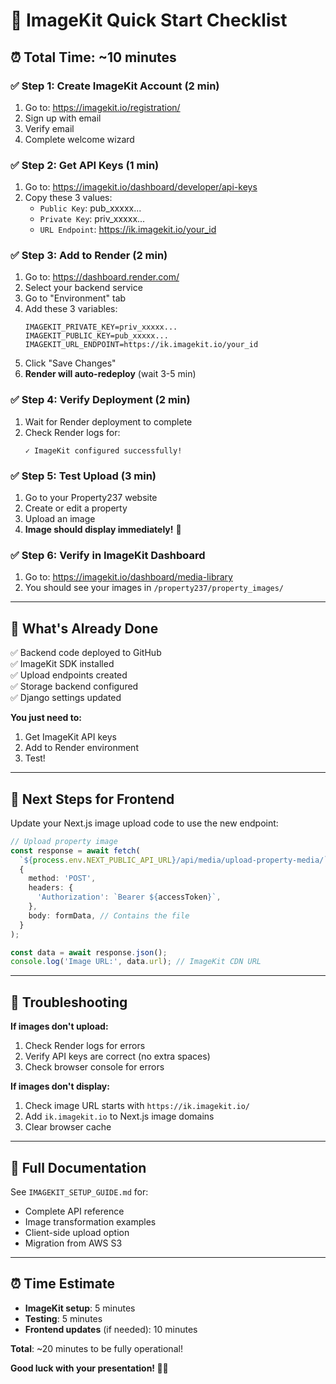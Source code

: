 # 🚀 ImageKit Quick Start Checklist

## ⏰ Total Time: ~10 minutes

### ✅ Step 1: Create ImageKit Account (2 min)
1. Go to: https://imagekit.io/registration/
2. Sign up with email
3. Verify email
4. Complete welcome wizard

### ✅ Step 2: Get API Keys (1 min)
1. Go to: https://imagekit.io/dashboard/developer/api-keys
2. Copy these 3 values:
   - `Public Key`: pub_xxxxx...
   - `Private Key`: priv_xxxxx...
   - `URL Endpoint`: https://ik.imagekit.io/your_id

### ✅ Step 3: Add to Render (2 min)
1. Go to: https://dashboard.render.com/
2. Select your backend service
3. Go to "Environment" tab
4. Add these 3 variables:
   ```
   IMAGEKIT_PRIVATE_KEY=priv_xxxxx...
   IMAGEKIT_PUBLIC_KEY=pub_xxxxx...
   IMAGEKIT_URL_ENDPOINT=https://ik.imagekit.io/your_id
   ```
5. Click "Save Changes"
6. **Render will auto-redeploy** (wait 3-5 min)

### ✅ Step 4: Verify Deployment (2 min)
1. Wait for Render deployment to complete
2. Check Render logs for:
   ```
   ✓ ImageKit configured successfully!
   ```

### ✅ Step 5: Test Upload (3 min)
1. Go to your Property237 website
2. Create or edit a property
3. Upload an image
4. **Image should display immediately!** 🎉

### ✅ Step 6: Verify in ImageKit Dashboard
1. Go to: https://imagekit.io/dashboard/media-library
2. You should see your images in `/property237/property_images/`

---

## 🎯 What's Already Done

✅ Backend code deployed to GitHub  
✅ ImageKit SDK installed  
✅ Upload endpoints created  
✅ Storage backend configured  
✅ Django settings updated  

**You just need to:**
1. Get ImageKit API keys
2. Add to Render environment
3. Test!

---

## 📱 Next Steps for Frontend

Update your Next.js image upload code to use the new endpoint:

```typescript
// Upload property image
const response = await fetch(
  `${process.env.NEXT_PUBLIC_API_URL}/api/media/upload-property-media/`,
  {
    method: 'POST',
    headers: {
      'Authorization': `Bearer ${accessToken}`,
    },
    body: formData, // Contains the file
  }
);

const data = await response.json();
console.log('Image URL:', data.url); // ImageKit CDN URL
```

---

## 🐛 Troubleshooting

**If images don't upload:**
1. Check Render logs for errors
2. Verify API keys are correct (no extra spaces)
3. Check browser console for errors

**If images don't display:**
1. Check image URL starts with `https://ik.imagekit.io/`
2. Add `ik.imagekit.io` to Next.js image domains
3. Clear browser cache

---

## 📖 Full Documentation

See `IMAGEKIT_SETUP_GUIDE.md` for:
- Complete API reference
- Image transformation examples
- Client-side upload option
- Migration from AWS S3

---

## ⏰ Time Estimate

- **ImageKit setup**: 5 minutes
- **Testing**: 5 minutes
- **Frontend updates** (if needed): 10 minutes

**Total**: ~20 minutes to be fully operational!

**Good luck with your presentation! 🎤🚀**
